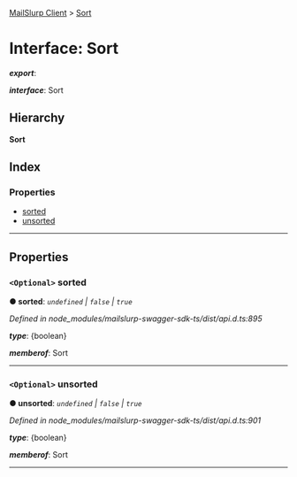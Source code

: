 [MailSlurp Client](../README.md) > [Sort](../interfaces/sort.md)

# Interface: Sort

*__export__*: 

*__interface__*: Sort

## Hierarchy

**Sort**

## Index

### Properties

* [sorted](sort.md#sorted)
* [unsorted](sort.md#unsorted)

---

## Properties

<a id="sorted"></a>

### `<Optional>` sorted

**● sorted**: *`undefined` \| `false` \| `true`*

*Defined in node_modules/mailslurp-swagger-sdk-ts/dist/api.d.ts:895*

*__type__*: {boolean}

*__memberof__*: Sort

___
<a id="unsorted"></a>

### `<Optional>` unsorted

**● unsorted**: *`undefined` \| `false` \| `true`*

*Defined in node_modules/mailslurp-swagger-sdk-ts/dist/api.d.ts:901*

*__type__*: {boolean}

*__memberof__*: Sort

___

